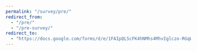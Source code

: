 ```yaml
---
permalink: "/survey/pre/"
redirect_from:
  - "/pre/"
  - "/pre-survey/"
redirect_to:
  - "https://docs.google.com/forms/d/e/1FAIpQLScFK4hNMhs4MhvIglczo-RGqWWQiCNW-Ju1cgkfLP6w8wfT3A/viewform"
---
```

